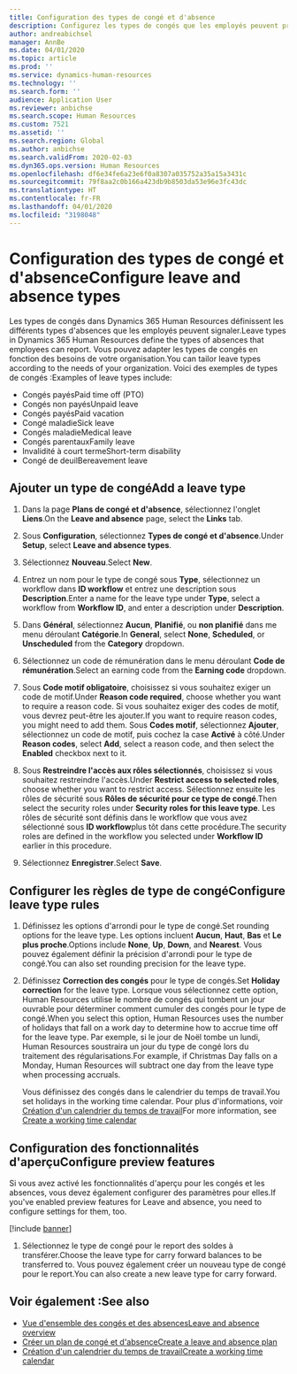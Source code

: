 ```yaml
---
title: Configuration des types de congé et d'absence
description: Configurez les types de congés que les employés peuvent prendre dans Dynamics 365 Human Resources.
author: andreabichsel
manager: AnnBe
ms.date: 04/01/2020
ms.topic: article
ms.prod: ''
ms.service: dynamics-human-resources
ms.technology: ''
ms.search.form: ''
audience: Application User
ms.reviewer: anbichse
ms.search.scope: Human Resources
ms.custom: 7521
ms.assetid: ''
ms.search.region: Global
ms.author: anbichse
ms.search.validFrom: 2020-02-03
ms.dyn365.ops.version: Human Resources
ms.openlocfilehash: df6e34fe6a23e6f0a8307a035752a35a15a3431c
ms.sourcegitcommit: 79f8aa2c0b166a423db9b8503da53e96e3fc43dc
ms.translationtype: HT
ms.contentlocale: fr-FR
ms.lasthandoff: 04/01/2020
ms.locfileid: "3198048"
---
```

# <a name="configure-leave-and-absence-types"></a><span data-ttu-id="dc03d-103">Configuration des types de congé et d'absence</span><span class="sxs-lookup"><span data-stu-id="dc03d-103">Configure leave and absence types</span></span>

<span data-ttu-id="dc03d-104">Les types de congés dans Dynamics 365 Human Resources définissent les différents types d'absences que les employés peuvent signaler.</span><span class="sxs-lookup"><span data-stu-id="dc03d-104">Leave types in Dynamics 365 Human Resources define the types of absences that employees can report.</span></span> <span data-ttu-id="dc03d-105">Vous pouvez adapter les types de congés en fonction des besoins de votre organisation.</span><span class="sxs-lookup"><span data-stu-id="dc03d-105">You can tailor leave types according to the needs of your organization.</span></span> <span data-ttu-id="dc03d-106">Voici des exemples de types de congés :</span><span class="sxs-lookup"><span data-stu-id="dc03d-106">Examples of leave types include:</span></span>

- <span data-ttu-id="dc03d-107">Congés payés</span><span class="sxs-lookup"><span data-stu-id="dc03d-107">Paid time off (PTO)</span></span>
- <span data-ttu-id="dc03d-108">Congés non payés</span><span class="sxs-lookup"><span data-stu-id="dc03d-108">Unpaid leave</span></span>
- <span data-ttu-id="dc03d-109">Congés payés</span><span class="sxs-lookup"><span data-stu-id="dc03d-109">Paid vacation</span></span>
- <span data-ttu-id="dc03d-110">Congé maladie</span><span class="sxs-lookup"><span data-stu-id="dc03d-110">Sick leave</span></span>
- <span data-ttu-id="dc03d-111">Congés maladie</span><span class="sxs-lookup"><span data-stu-id="dc03d-111">Medical leave</span></span>
- <span data-ttu-id="dc03d-112">Congés parentaux</span><span class="sxs-lookup"><span data-stu-id="dc03d-112">Family leave</span></span>
- <span data-ttu-id="dc03d-113">Invalidité à court terme</span><span class="sxs-lookup"><span data-stu-id="dc03d-113">Short-term disability</span></span>
- <span data-ttu-id="dc03d-114">Congé de deuil</span><span class="sxs-lookup"><span data-stu-id="dc03d-114">Bereavement leave</span></span>

## <a name="add-a-leave-type"></a><span data-ttu-id="dc03d-115">Ajouter un type de congé</span><span class="sxs-lookup"><span data-stu-id="dc03d-115">Add a leave type</span></span>

1. <span data-ttu-id="dc03d-116">Dans la page **Plans de congé et d'absence**, sélectionnez l'onglet **Liens**.</span><span class="sxs-lookup"><span data-stu-id="dc03d-116">On the **Leave and absence** page, select the **Links** tab.</span></span>

2. <span data-ttu-id="dc03d-117">Sous **Configuration**, sélectionnez **Types de congé et d'absence**.</span><span class="sxs-lookup"><span data-stu-id="dc03d-117">Under **Setup**, select **Leave and absence types**.</span></span>

3. <span data-ttu-id="dc03d-118">Sélectionnez **Nouveau**.</span><span class="sxs-lookup"><span data-stu-id="dc03d-118">Select **New**.</span></span>

4. <span data-ttu-id="dc03d-119">Entrez un nom pour le type de congé sous **Type**, sélectionnez un workflow dans **ID workflow** et entrez une description sous **Description**.</span><span class="sxs-lookup"><span data-stu-id="dc03d-119">Enter a name for the leave type under **Type**, select a workflow from **Workflow ID**, and enter a description under **Description**.</span></span>

5. <span data-ttu-id="dc03d-120">Dans **Général**, sélectionnez **Aucun**, **Planifié**, ou **non planifié** dans me menu déroulant **Catégorie**.</span><span class="sxs-lookup"><span data-stu-id="dc03d-120">In **General**, select **None**, **Scheduled**, or **Unscheduled** from the **Category** dropdown.</span></span>

6. <span data-ttu-id="dc03d-121">Sélectionnez un code de rémunération dans le menu déroulant **Code de rémunération**.</span><span class="sxs-lookup"><span data-stu-id="dc03d-121">Select an earning code from the **Earning code** dropdown.</span></span>

7. <span data-ttu-id="dc03d-122">Sous **Code motif obligatoire**, choisissez si vous souhaitez exiger un code de motif.</span><span class="sxs-lookup"><span data-stu-id="dc03d-122">Under **Reason code required**, choose whether you want to require a reason code.</span></span> <span data-ttu-id="dc03d-123">Si vous souhaitez exiger des codes de motif, vous devrez peut-être les ajouter.</span><span class="sxs-lookup"><span data-stu-id="dc03d-123">If you want to require reason codes, you might need to add them.</span></span> <span data-ttu-id="dc03d-124">Sous **Codes motif**, sélectionnez **Ajouter**, sélectionnez un code de motif, puis cochez la case **Activé** à côté.</span><span class="sxs-lookup"><span data-stu-id="dc03d-124">Under **Reason codes**, select **Add**, select a reason code, and then select the **Enabled** checkbox next to it.</span></span>

8. <span data-ttu-id="dc03d-125">Sous **Restreindre l'accès aux rôles sélectionnés**, choisissez si vous souhaitez restreindre l'accès.</span><span class="sxs-lookup"><span data-stu-id="dc03d-125">Under **Restrict access to selected roles**, choose whether you want to restrict access.</span></span> <span data-ttu-id="dc03d-126">Sélectionnez ensuite les rôles de sécurité sous **Rôles de sécurité pour ce type de congé**.</span><span class="sxs-lookup"><span data-stu-id="dc03d-126">Then select the security roles under **Security roles for this leave type**.</span></span> <span data-ttu-id="dc03d-127">Les rôles de sécurité sont définis dans le workflow que vous avez sélectionné sous **ID workflow**plus tôt dans cette procédure.</span><span class="sxs-lookup"><span data-stu-id="dc03d-127">The security roles are defined in the workflow you selected under **Workflow ID** earlier in this procedure.</span></span>

9. <span data-ttu-id="dc03d-128">Sélectionnez **Enregistrer**.</span><span class="sxs-lookup"><span data-stu-id="dc03d-128">Select **Save**.</span></span>

## <a name="configure-leave-type-rules"></a><span data-ttu-id="dc03d-129">Configurer les règles de type de congé</span><span class="sxs-lookup"><span data-stu-id="dc03d-129">Configure leave type rules</span></span>

1. <span data-ttu-id="dc03d-130">Définissez les options d'arrondi pour le type de congé.</span><span class="sxs-lookup"><span data-stu-id="dc03d-130">Set rounding options for the leave type.</span></span> <span data-ttu-id="dc03d-131">Les options incluent **Aucun**, **Haut**, **Bas** et **Le plus proche**.</span><span class="sxs-lookup"><span data-stu-id="dc03d-131">Options include **None**, **Up**, **Down**, and **Nearest**.</span></span> <span data-ttu-id="dc03d-132">Vous pouvez également définir la précision d'arrondi pour le type de congé.</span><span class="sxs-lookup"><span data-stu-id="dc03d-132">You can also set rounding precision for the leave type.</span></span>

2. <span data-ttu-id="dc03d-133">Définissez **Correction des congés** pour le type de congés.</span><span class="sxs-lookup"><span data-stu-id="dc03d-133">Set **Holiday correction** for the leave type.</span></span> <span data-ttu-id="dc03d-134">Lorsque vous sélectionnez cette option, Human Resources utilise le nombre de congés qui tombent un jour ouvrable pour déterminer comment cumuler des congés pour le type de congé.</span><span class="sxs-lookup"><span data-stu-id="dc03d-134">When you select this option, Human Resources uses the number of holidays that fall on a work day to determine how to accrue time off for the leave type.</span></span> <span data-ttu-id="dc03d-135">Par exemple, si le jour de Noël tombe un lundi, Human Resources soustraira un jour du type de congé lors du traitement des régularisations.</span><span class="sxs-lookup"><span data-stu-id="dc03d-135">For example, if Christmas Day falls on a Monday, Human Resources will subtract one day from the leave type when processing accruals.</span></span>

   <span data-ttu-id="dc03d-136">Vous définissez des congés dans le calendrier du temps de travail.</span><span class="sxs-lookup"><span data-stu-id="dc03d-136">You set holidays in the working time calendar.</span></span> <span data-ttu-id="dc03d-137">Pour plus d'informations, voir [Création d'un calendrier du temps de travail](hr-leave-and-absence-working-time-calendar.md)</span><span class="sxs-lookup"><span data-stu-id="dc03d-137">For more information, see [Create a working time calendar](hr-leave-and-absence-working-time-calendar.md)</span></span>
   
## <a name="configure-preview-features"></a><span data-ttu-id="dc03d-138">Configuration des fonctionnalités d'aperçu</span><span class="sxs-lookup"><span data-stu-id="dc03d-138">Configure preview features</span></span>

<span data-ttu-id="dc03d-139">Si vous avez activé les fonctionnalités d'aperçu pour les congés et les absences, vous devez également configurer des paramètres pour elles.</span><span class="sxs-lookup"><span data-stu-id="dc03d-139">If you've enabled preview features for Leave and absence, you need to configure settings for them, too.</span></span>

[!include [banner](includes/preview-feature-leave-absence.md)]

1. <span data-ttu-id="dc03d-140">Sélectionnez le type de congé pour le report des soldes à transférer.</span><span class="sxs-lookup"><span data-stu-id="dc03d-140">Choose the leave type for carry forward balances to be transferred to.</span></span> <span data-ttu-id="dc03d-141">Vous pouvez également créer un nouveau type de congé pour le report.</span><span class="sxs-lookup"><span data-stu-id="dc03d-141">You can also create a new leave type for carry forward.</span></span> 

## <a name="see-also"></a><span data-ttu-id="dc03d-142">Voir également :</span><span class="sxs-lookup"><span data-stu-id="dc03d-142">See also</span></span>

- [<span data-ttu-id="dc03d-143">Vue d'ensemble des congés et des absences</span><span class="sxs-lookup"><span data-stu-id="dc03d-143">Leave and absence overview</span></span>](hr-leave-and-absence-overview.md)
- [<span data-ttu-id="dc03d-144">Créer un plan de congé et d'absence</span><span class="sxs-lookup"><span data-stu-id="dc03d-144">Create a leave and absence plan</span></span>](hr-leave-and-absence-plans.md)
- [<span data-ttu-id="dc03d-145">Création d'un calendrier du temps de travail</span><span class="sxs-lookup"><span data-stu-id="dc03d-145">Create a working time calendar</span></span>](hr-leave-and-absence-working-time-calendar.md)
